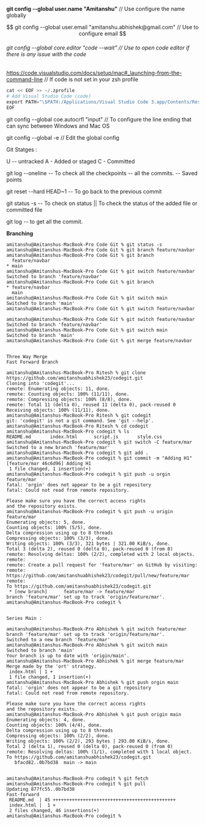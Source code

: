 **git config --global user.name "Amitanshu"** // Use configure the name globally

$$
git config --global user.email "amitanshu.abhishek@gmail.com" // Use to configure email
$$ 

###### git config --global core.editor "code --wait" // Use to open code editor if there is any issue with the code 

https://code.visualstudio.com/docs/setup/mac#_launching-from-the-command-line // If code is not set in your zsh profile 

```python
cat << EOF >> ~/.zprofile
# Add Visual Studio Code (code)
export PATH="\$PATH:/Applications/Visual Studio Code 3.app/Contents/Resources/app/bin"
EOF
```


git config --global coe.autocrfl "input" // To configure the line ending that can sync between Windows and Mac OS

git config --global -e   // Edit the global config 


Git Statges : 

U -- untracked 
A - Added or staged 
C - Committed 

git log --oneline -- To check all the checkpoints -- all the commits.  -- Saved points 


git reset --hard HEAD~1 -- To go back to the previous commit

git status -s -- To check on status || To check the status of the added file or committed file 

git log -- to get all the commit.  

**Branching** 

```
amitanshu@Amitanshus-MacBook-Pro Code Git % git status -s    
amitanshu@Amitanshus-MacBook-Pro Code Git % git branch feature/navbar
amitanshu@Amitanshus-MacBook-Pro Code Git % git branch
  feature/navbar
* main
amitanshu@Amitanshus-MacBook-Pro Code Git % git switch feature/navbar 
Switched to branch 'feature/navbar'
amitanshu@Amitanshus-MacBook-Pro Code Git % git branch
* feature/navbar
  main
amitanshu@Amitanshus-MacBook-Pro Code Git % git switch main            
Switched to branch 'main'
amitanshu@Amitanshus-MacBook-Pro Code Git % git switch feature/navbar 

amitanshu@Amitanshus-MacBook-Pro Code Git % git switch feature/navbar 
Switched to branch 'feature/navbar'
amitanshu@Amitanshus-MacBook-Pro Code Git % git switch main           
Switched to branch 'main'
amitanshu@Amitanshus-MacBook-Pro Code Git % git merge feature/navbar  


Three Way Merge 
Fast Forward Branch 

```


```
amitanshu@Amitanshus-MacBook-Pro Ritesh % git clone https://github.com/amitanshuabhishek23/codegit.git
Cloning into 'codegit'...
remote: Enumerating objects: 11, done.
remote: Counting objects: 100% (11/11), done.
remote: Compressing objects: 100% (8/8), done.
remote: Total 11 (delta 0), reused 11 (delta 0), pack-reused 0
Receiving objects: 100% (11/11), done.
amitanshu@Amitanshus-MacBook-Pro Ritesh % git codegit 
git: 'codegit' is not a git command. See 'git --help'.
amitanshu@Amitanshus-MacBook-Pro Ritesh % cd codegit 
amitanshu@Amitanshus-MacBook-Pro codegit % ls
README.md       index.html      script.js       style.css
amitanshu@Amitanshus-MacBook-Pro codegit % git switch -C feature/mar          
Switched to a new branch 'feature/mar'
amitanshu@Amitanshus-MacBook-Pro codegit % git add .
amitanshu@Amitanshus-MacBook-Pro codegit % git commit -m "Adding H1"
[feature/mar 46c6d96] Adding H1
 1 file changed, 1 insertion(+)
amitanshu@Amitanshus-MacBook-Pro codegit % git push -u orgin feature/mar
fatal: 'orgin' does not appear to be a git repository
fatal: Could not read from remote repository.

Please make sure you have the correct access rights
and the repository exists.
amitanshu@Amitanshus-MacBook-Pro codegit % git push -u origin feature/mar
Enumerating objects: 5, done.
Counting objects: 100% (5/5), done.
Delta compression using up to 8 threads
Compressing objects: 100% (3/3), done.
Writing objects: 100% (3/3), 321 bytes | 321.00 KiB/s, done.
Total 3 (delta 2), reused 0 (delta 0), pack-reused 0 (from 0)
remote: Resolving deltas: 100% (2/2), completed with 2 local objects.
remote: 
remote: Create a pull request for 'feature/mar' on GitHub by visiting:
remote:      https://github.com/amitanshuabhishek23/codegit/pull/new/feature/mar
remote: 
To https://github.com/amitanshuabhishek23/codegit.git
 * [new branch]      feature/mar -> feature/mar
branch 'feature/mar' set up to track 'origin/feature/mar'.
amitanshu@Amitanshus-MacBook-Pro codegit % 


Series Main : 

amitanshu@Amitanshus-MacBook-Pro Abhishek % git switch feature/mar 
branch 'feature/mar' set up to track 'origin/feature/mar'.
Switched to a new branch 'feature/mar'
amitanshu@Amitanshus-MacBook-Pro Abhishek % git switch main
Switched to branch 'main'
Your branch is up to date with 'origin/main'.
amitanshu@Amitanshus-MacBook-Pro Abhishek % git merge feature/mar 
Merge made by the 'ort' strategy.
 index.html | 1 +
 1 file changed, 1 insertion(+)
amitanshu@Amitanshus-MacBook-Pro Abhishek % git push orgin main
fatal: 'orgin' does not appear to be a git repository
fatal: Could not read from remote repository.

Please make sure you have the correct access rights
and the repository exists.
amitanshu@Amitanshus-MacBook-Pro Abhishek % git push origin main
Enumerating objects: 4, done.
Counting objects: 100% (4/4), done.
Delta compression using up to 8 threads
Compressing objects: 100% (2/2), done.
Writing objects: 100% (2/2), 293 bytes | 293.00 KiB/s, done.
Total 2 (delta 1), reused 0 (delta 0), pack-reused 0 (from 0)
remote: Resolving deltas: 100% (1/1), completed with 1 local object.
To https://github.com/amitanshuabhishek23/codegit.git
   bfacd82..0b7bd38  main -> main


amitanshu@Amitanshus-MacBook-Pro codegit % git fetch
amitanshu@Amitanshus-MacBook-Pro codegit % git pull
Updating 877fc55..0b7bd38
Fast-forward
 README.md  | 45 +++++++++++++++++++++++++++++++++++++++++++++
 index.html |  1 +
 2 files changed, 46 insertions(+)
amitanshu@Amitanshus-MacBook-Pro codegit % 

````